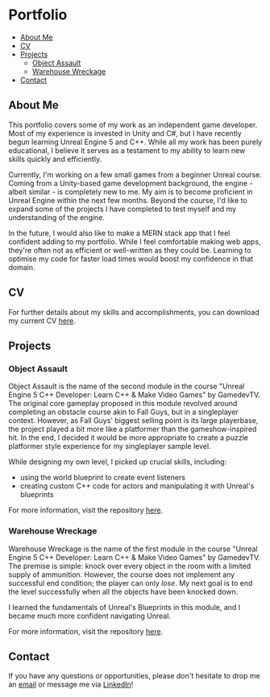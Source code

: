 # Portfolio
- [About Me](https://github.com/Xakaiczar/Portfolio/edit/main/README.md#about-me)
- [CV](https://github.com/Xakaiczar/Portfolio/edit/main/README.md#cv)
- [Projects](https://github.com/Xakaiczar/Portfolio/edit/main/README.md#projects)
  - [Object Assault](https://github.com/Xakaiczar/Portfolio/edit/main/README.md#object-assault)
  - [Warehouse Wreckage](https://github.com/Xakaiczar/Portfolio/edit/main/README.md#warehouse-wreckage)
- [Contact](https://github.com/Xakaiczar/Portfolio/edit/main/README.md#contact)

## About Me
This portfolio covers some of my work as an independent game developer. Most of my experience is invested in Unity and C#, but I have recently begun learning Unreal Engine 5 and C++. While all my work has been purely educational, I believe it serves as a testament to my ability to learn new skills quickly and efficiently.

Currently, I'm working on a few small games from a beginner Unreal course. Coming from a Unity-based game development background, the engine - albeit similar - is completely new to me. My aim is to become proficient in Unreal Engine within the next few months. Beyond the course, I'd like to expand some of the projects I have completed to test myself and my understanding of the engine.

In the future, I would also like to make a MERN stack app that I feel confident adding to my portfolio. While I feel comfortable making web apps, they're often not as efficient or well-written as they could be. Learning to optimise my code for faster load times would boost my confidence in that domain.

## CV
For further details about my skills and accomplishments, you can download my current CV [here](https://drive.google.com/file/d/1XZOdTuCq7lw514k8ORTzD6YmuI40HaN_/view?usp=sharing).

## Projects
### Object Assault
Object Assault is the name of the second module in the course "Unreal Engine 5 C++ Developer: Learn C++ & Make Video Games" by GamedevTV. The original core gameplay proposed in this module revolved around completing an obstacle course akin to Fall Guys, but in a singleplayer context. However, as Fall Guys' biggest selling point is its large playerbase, the project played a bit more like a platformer than the gameshow-inspired hit. In the end, I decided it would be more appropriate to create a puzzle platformer style experience for my singleplayer sample level.

While designing my own level, I picked up crucial skills, including:

- using the world blueprint to create event listeners
- creating custom C++ code for actors and manipulating it with Unreal's blueprints

For more information, visit the repository [here](https://github.com/Xakaiczar/ProjectObstacleAssault).

### Warehouse Wreckage
Warehouse Wreckage is the name of the first module in the course "Unreal Engine 5 C++ Developer: Learn C++ & Make Video Games" by GamedevTV. The premise is simple: knock over every object in the room with a limited supply of ammunition. However, the course does not implement any successful end condition; the player can only _lose_. My next goal is to end the level successfully when all the objects have been knocked down.

I learned the fundamentals of Unreal's Blueprints in this module, and I became much more confident navigating Unreal.

For more information, visit the repository [here](https://github.com/Xakaiczar/ProjectWarehouseWreckage).


## Contact
If you have any questions or opportunities, please don't hesitate to drop me an [email](xaqatkins@virginmedia.com) or message me via [LinkedIn](https://www.linkedin.com/in/xaqatkins/)!
